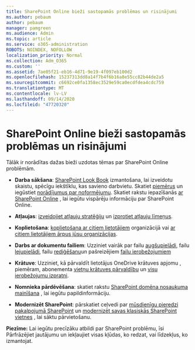 ```yaml
---
title: SharePoint Online bieži sastopamās problēmas un risinājumi
ms.author: pebaum
author: pebaum
manager: pamgreen
ms.audience: Admin
ms.topic: article
ms.service: o365-administration
ROBOTS: NOINDEX, NOFOLLOW
localization_priority: Normal
ms.collection: Adm_O365
ms.custom: ''
ms.assetid: 7ae05f21-eb16-4d71-9e19-4f097eb100d2
ms.openlocfilehash: 15237313dd8a14f7b4f6b16a8e55cc82b44de2a5
ms.sourcegitcommit: c6692ce0fa1358ec3529e59ca0ecdfdea4cdc759
ms.translationtype: MT
ms.contentlocale: lv-LV
ms.lasthandoff: 09/14/2020
ms.locfileid: "47720320"
---
```

# <a name="sharepoint-online-common-issues-and-resolutions"></a>SharePoint Online bieži sastopamās problēmas un risinājumi

Tālāk ir norādītas dažas bieži uzdotas tēmas par SharePoint Online problēmām.

- **Darba sākšana**: [SharePoint Look Book](https://lookbook.microsoft.com/assets/SharePoint_lookbook_2019.pdf) izmantošana, lai izveidotu skaistu, spēcīgu iekštīklu, kas savieno darbvietu. Skatiet [piemērus](https://lookbook.microsoft.com/) un iegūstiet [norādījumus par noformējumu](https://spdesign.azurewebsites.net/). Skatiet rakstu iepazīšanās [ar SharePoint Online](https://docs.microsoft.com/sharepoint/introduction) , lai iegūtu vispārēju informāciju par SharePoint Online.

- **Atļaujas**: [izveidojiet atļauju stratēģiju](https://docs.microsoft.com/sharepoint/default-sharepoint-groups) un [izprotiet atļauju līmeņus](https://docs.microsoft.com/sharepoint/understanding-permission-levels).

- **Koplietošana**: [koplietošana ar citiem lietotājiem](https://docs.microsoft.com/sharepoint/default-sharepoint-groups) organizācijā vai [ar citiem lietotājiem ārpus jūsu organizācijas](https://docs.microsoft.com/sharepoint/external-sharing-overview).

- **Darbs ar dokumentu failiem**: Uzziniet vairāk par failu [augšupielādi](https://support.office.com/article/Upload-a-folder-or-files-to-a-document-library-eb18fcba-c953-4d45-8d90-8da66edeacdb), failu [lejupielādi](https://support.office.com/article/Download-files-and-folders-from-OneDrive-or-SharePoint-5c7397b7-19c7-4893-84fe-d02e8fa5df05), failu [rediģēšanu](https://support.office.com/article/Edit-a-document-in-a-document-library-02d8497f-1c13-4114-949a-b8466f639b07)un pašreizējiem [failu ierobežojumiem](https://support.office.com/article/invalid-file-names-and-file-types-in-onedrive-onedrive-for-business-and-sharepoint-64883a5d-228e-48f5-b3d2-eb39e07630fa)

- **Krātuve**: Uzziniet, kā pārvaldīt lietotājus OneDrive krātuves apjomu </a> , piemēram, abonementa [vietņu krātuves pārvaldību](https://docs.microsoft.com/sharepoint/manage-site-collection-storage-limits) un [visu ierobežojumu izpratni](https://docs.microsoft.com/office365/servicedescriptions/sharepoint-online-service-description/sharepoint-online-limits).

- **Nomnieka pārdēvēšana**: skatiet rakstu [SharePoint domēna nosaukuma mainīšana](https://docs.microsoft.com/sharepoint/change-your-sharepoint-domain-name) , lai iegūtu papildinformāciju.

- **Modernizēt SharePoint**: pārskatiet ceļvedi par [mūsdienīgu pieredzi pakalpojumā SharePoint](https://docs.microsoft.com/sharepoint/guide-to-sharepoint-modern-experience) un [modernizēt savas klasiskās SharePoint vietnes](https://docs.microsoft.com/sharepoint/dev/transform/modernize-classic-sites) , lai sāktu pārvietošanu.

**Piezīme:** Lai iegūtu precīzāku atbildi par SharePoint problēmu, īsi Pārfrāzējiet jautājumu un iekļaujiet visas kļūdas, ko redzat, vai līdzekļus, ko izmantojat.